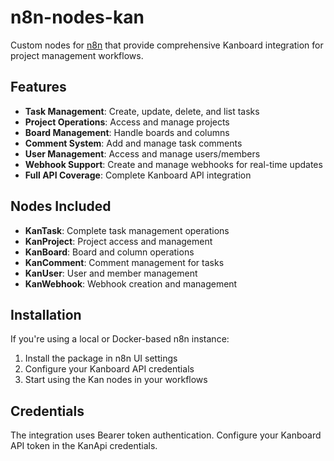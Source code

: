 # n8n-nodes-kan

Custom nodes for [n8n](https://n8n.io) that provide comprehensive Kanboard integration for project management workflows.

## Features

- **Task Management**: Create, update, delete, and list tasks
- **Project Operations**: Access and manage projects
- **Board Management**: Handle boards and columns
- **Comment System**: Add and manage task comments
- **User Management**: Access and manage users/members
- **Webhook Support**: Create and manage webhooks for real-time updates
- **Full API Coverage**: Complete Kanboard API integration

## Nodes Included

- **KanTask**: Complete task management operations
- **KanProject**: Project access and management
- **KanBoard**: Board and column operations
- **KanComment**: Comment management for tasks
- **KanUser**: User and member management
- **KanWebhook**: Webhook creation and management

## Installation

If you're using a local or Docker-based n8n instance:

1. Install the package in n8n UI settings
2. Configure your Kanboard API credentials
3. Start using the Kan nodes in your workflows

## Credentials

The integration uses Bearer token authentication. Configure your Kanboard API token in the KanApi credentials.